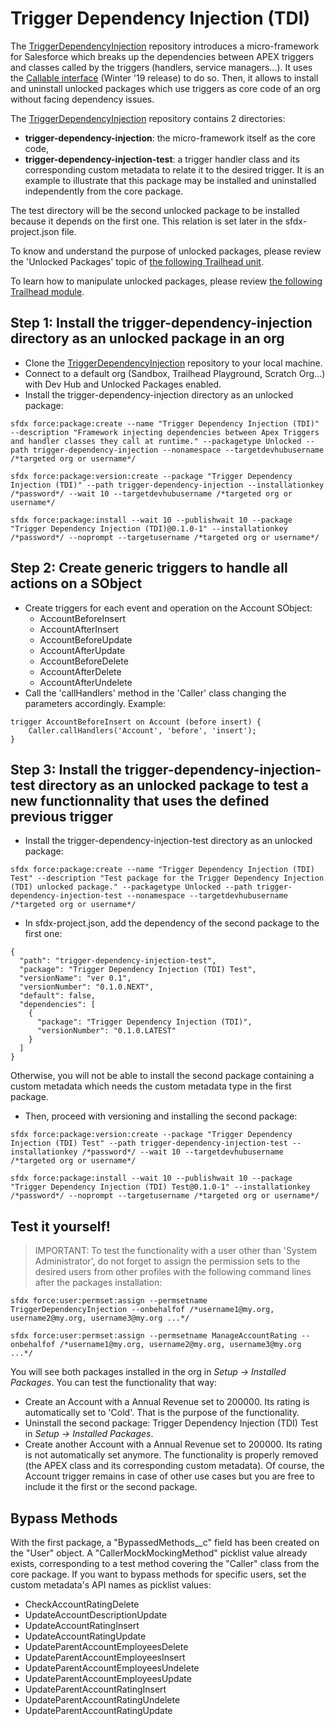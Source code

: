 # Trigger Dependency Injection (TDI)

The [TriggerDependencyInjection](https://github.com/RemiLeGuin/TriggerDependencyInjection) repository introduces a micro-framework for Salesforce which breaks up the dependencies between APEX triggers and classes called by the triggers (handlers, service managers...). It uses the [Callable interface](https://developer.salesforce.com/docs/atlas.en-us.apexcode.meta/apexcode/apex_interface_System_Callable.htm) (Winter '19 release) to do so. Then, it allows to install and uninstall unlocked packages which use triggers as core code of an org without facing dependency issues.

The [TriggerDependencyInjection](https://github.com/RemiLeGuin/TriggerDependencyInjection) repository contains 2 directories:
-   **trigger-dependency-injection**: the micro-framework itself as the core code,
-   **trigger-dependency-injection-test**: a trigger handler class and its corresponding custom metadata to relate it to the desired trigger. It is an example to illustrate that this package may be installed and uninstalled independently from the core package.

The test directory will be the second unlocked package to be installed because it depends on the first one. This relation is set later in the sfdx-project.json file.

To know and understand the purpose of unlocked packages, please review the 'Unlocked Packages' topic of [the following Trailhead unit](https://trailhead.salesforce.com/content/learn/modules/package-development-readiness/assemble-an-effective-team).

To learn how to manipulate unlocked packages, please review [the following Trailhead module](https://trailhead.salesforce.com/content/learn/modules/unlocked-packages-for-customers).

## Step 1: Install the trigger-dependency-injection directory as an unlocked package in an org

-   Clone the [TriggerDependencyInjection](https://github.com/RemiLeGuin/TriggerDependencyInjection) repository to your local machine.
-   Connect to a default org (Sandbox, Trailhead Playground, Scratch Org...) with Dev Hub and Unlocked Packages enabled.
-   Install the trigger-dependency-injection directory as an unlocked package:
```
sfdx force:package:create --name "Trigger Dependency Injection (TDI)" --description "Framework injecting dependencies between Apex Triggers and handler classes they call at runtime." --packagetype Unlocked --path trigger-dependency-injection --nonamespace --targetdevhubusername /*targeted org or username*/
```
```
sfdx force:package:version:create --package "Trigger Dependency Injection (TDI)" --path trigger-dependency-injection --installationkey /*password*/ --wait 10 --targetdevhubusername /*targeted org or username*/
```
```
sfdx force:package:install --wait 10 --publishwait 10 --package "Trigger Dependency Injection (TDI)@0.1.0-1" --installationkey /*password*/ --noprompt --targetusername /*targeted org or username*/
```

## Step 2: Create generic triggers to handle all actions on a SObject

-   Create triggers for each event and operation on the Account SObject:
    -   AccountBeforeInsert
    -   AccountAfterInsert
    -   AccountBeforeUpdate
    -   AccountAfterUpdate
    -   AccountBeforeDelete
    -   AccountAfterDelete
    -   AccountAfterUndelete
-   Call the 'callHandlers' method in the 'Caller' class changing the parameters accordingly. Example:

```
trigger AccountBeforeInsert on Account (before insert) {
    Caller.callHandlers('Account', 'before', 'insert');
}
```

## Step 3: Install the trigger-dependency-injection-test directory as an unlocked package to test a new functionnality that uses the defined previous trigger

-   Install the trigger-dependency-injection-test directory as an unlocked package:
```
sfdx force:package:create --name "Trigger Dependency Injection (TDI) Test" --description "Test package for the Trigger Dependency Injection (TDI) unlocked package." --packagetype Unlocked --path trigger-dependency-injection-test --nonamespace --targetdevhubusername /*targeted org or username*/
```
-   In sfdx-project.json, add the dependency of the second package to the first one:
```
{
  "path": "trigger-dependency-injection-test",
  "package": "Trigger Dependency Injection (TDI) Test",
  "versionName": "ver 0.1",
  "versionNumber": "0.1.0.NEXT",
  "default": false,
  "dependencies": [
    {
      "package": "Trigger Dependency Injection (TDI)",
      "versionNumber": "0.1.0.LATEST"
    }
  ]
}
```
Otherwise, you will not be able to install the second package containing a custom metadata which needs the custom metadata type in the first package.
-   Then, proceed with versioning and installing the second package:
```
sfdx force:package:version:create --package "Trigger Dependency Injection (TDI) Test" --path trigger-dependency-injection-test --installationkey /*password*/ --wait 10 --targetdevhubusername /*targeted org or username*/
```
```
sfdx force:package:install --wait 10 --publishwait 10 --package "Trigger Dependency Injection (TDI) Test@0.1.0-1" --installationkey /*password*/ --noprompt --targetusername /*targeted org or username*/
```

## Test it yourself!
> IMPORTANT: To test the functionality with a user other than 'System Administrator', do not forget to assign the permission sets to the desired users from other profiles with the following command lines after the packages installation:
```
sfdx force:user:permset:assign --permsetname TriggerDependencyInjection --onbehalfof /*username1@my.org, username2@my.org, username3@my.org ...*/
```
```
sfdx force:user:permset:assign --permsetname ManageAccountRating --onbehalfof /*username1@my.org, username2@my.org, username3@my.org ...*/
```
You will see both packages installed in the org in *Setup -> Installed Packages*. You can test the functionality that way:
-   Create an Account with a Annual Revenue set to 200000. Its rating is automatically set to 'Cold'. That is the purpose of the functionality.
-   Uninstall the second package: Trigger Dependency Injection (TDI) Test in *Setup -> Installed Packages*.
-   Create another Account with a Annual Revenue set to 200000. Its rating is not automatically set anymore. The functionality is properly removed (the APEX class and its corresponding custom metadata). Of course, the Account trigger remains in case of other use cases but you are free to include it the first or the second package.

## Bypass Methods

With the first package, a "BypassedMethods__c" field has been created on the "User" object. A "CallerMockMockingMethod" picklist value already exists, corresponding to a test method covering the "Caller" class from the core package.
If you want to bypass methods for specific users, set the custom metadata's API names as picklist values:
- CheckAccountRatingDelete
- UpdateAccountDescriptionUpdate
- UpdateAccountRatingInsert
- UpdateAccountRatingUpdate
- UpdateParentAccountEmployeesDelete
- UpdateParentAccountEmployeesInsert
- UpdateParentAccountEmployeesUndelete
- UpdateParentAccountEmployeesUpdate
- UpdateParentAccountRatingInsert
- UpdateParentAccountRatingUndelete
- UpdateParentAccountRatingUpdate
